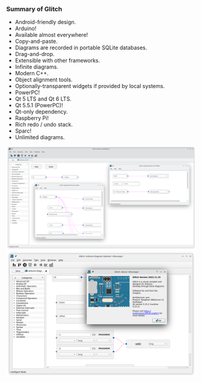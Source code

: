 <h3><b>Summary of Glitch</b></h3>

<ul>
<li>Android-friendly design.</li>
<li>Arduino!</li>
<li>Available almost everywhere!</li>
<li>Copy-and-paste.</li>
<li>Diagrams are recorded in portable SQLite databases.</li>
<li>Drag-and-drop.</li>
<li>Extensible with other frameworks.</li>
<li>Infinite diagrams.</li>
<li>Modern C++.</li>
<li>Object alignment tools.</li>
<li>Optionally-transparent widgets if provided by local systems.</li>
<li>PowerPC!</li>
<li>Qt 5 LTS and Qt 6 LTS.</li>
<li>Qt 5.5.1 (PowerPC)!</li>
<li>Qt-only dependency.</li>
<li>Raspberry Pi!</li>
<li>Rich redo / undo stack.</li>
<li>Sparc!</li>
<li>Unlimited diagrams.</li>
</ul>

![alt text](https://github.com/textbrowser/glitch/blob/master/Images/glitch-1.png)
![alt text](https://github.com/textbrowser/glitch/blob/master/Images/glitch-3.png)
